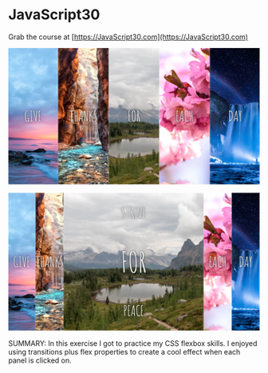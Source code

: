﻿# JavaScript30

Grab the course at [https://JavaScript30.com](https://JavaScript30.com)

![](flex.jpg)


![](flex-expanded.jpg)

SUMMARY:
In this exercise I got to practice my CSS flexbox skills. I enjoyed using transitions plus flex properties to create a cool effect when each panel is clicked on. 